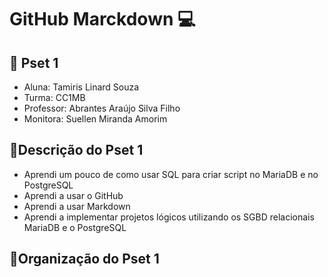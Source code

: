 # GitHub Marckdown 💻

## 🔹 Pset 1

- Aluna: Tamiris Linard Souza
- Turma: CC1MB
- Professor: Abrantes Araújo Silva Filho
- Monitora: Suellen Miranda Amorim


## 🔹Descrição do Pset 1 

- Aprendi um pouco de como usar SQL para criar script no MariaDB e no PostgreSQL
- Aprendi a usar o GitHub
- Aprendi a usar Markdown
- Aprendi a implementar projetos lógicos utilizando os SGBD relacionais MariaDB e o PostgreSQL

## 🔹Organização do Pset 1


